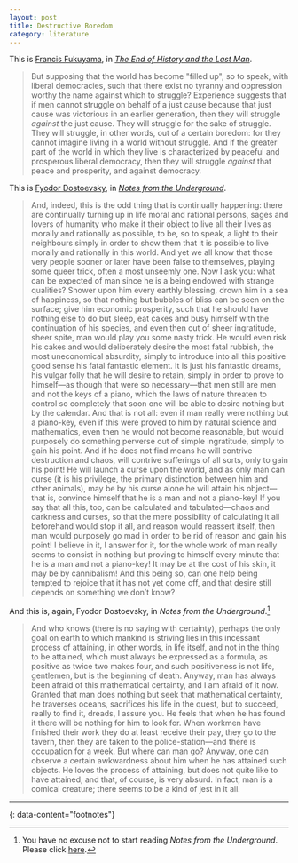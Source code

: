 ```yaml
---
layout: post
title: Destructive Boredom
category: literature
---
```


This is [Francis Fukuyama](https://en.wikipedia.org/wiki/Francis_Fukuyama), in [_The End of History and the Last Man_](https://en.wikipedia.org/wiki/The_End_of_History_and_the_Last_Man).

> But supposing that the world has become "filled up", so to speak, with liberal democracies, such that there exist no tyranny and oppression worthy the name against which to struggle? Experience suggests that if men cannot struggle on behalf of a just cause because that just cause was victorious in an earlier generation, then they will struggle *against* the just cause. They will struggle for the sake of struggle. They will struggle, in other words, out of a certain boredom: for they cannot imagine living in a world without struggle. And if the greater part of the world in which they live is characterized by peaceful and prosperous liberal democracy, then they will struggle *against* that peace and prosperity, and against democracy.

This is [Fyodor Dostoevsky](https://en.wikipedia.org/wiki/Fyodor_Dostoevsky), in [*Notes from the Underground*](https://en.wikipedia.org/wiki/Notes_from_Underground).

>And, indeed, this is the odd thing that is continually happening: there are continually turning up in life moral and rational persons, sages and lovers of humanity who make it their object to live all their lives as morally and rationally as possible, to be, so to speak, a light to their neighbours simply in order to show them that it is possible to live morally and rationally in this world. And yet we all know that those very people sooner or later have been false to themselves, playing some queer trick, often a most unseemly one. Now I ask you: what can be expected of man since he is a being endowed with strange qualities? Shower upon him every earthly blessing, drown him in a sea of happiness, so that nothing but bubbles of bliss can be seen on the surface; give him economic prosperity, such that he should have nothing else to do but sleep, eat cakes and busy himself with the continuation of his species, and even then out of sheer ingratitude, sheer spite, man would play you some nasty trick. He would even risk his cakes and would deliberately desire the most fatal rubbish, the most uneconomical absurdity, simply to introduce into all this positive good sense his fatal fantastic element. It is just his fantastic dreams, his vulgar folly that he will desire to retain, simply in order to prove to himself—as though that were so necessary—that men still are men and not the keys of a piano, which the laws of nature threaten to control so completely that soon one will be able to desire nothing but by the calendar. And that is not all: even if man really were nothing but a piano-key, even if this were proved to him by natural science and mathematics, even then he would not become reasonable, but would purposely do something perverse out of simple ingratitude, simply to gain his point. And if he does not find means he will contrive destruction and chaos, will contrive sufferings of all sorts, only to gain his point! He will launch a curse upon the world, and as only man can curse (it is his privilege, the primary distinction between him and other animals), may be by his curse alone he will attain his object—that is, convince himself that he is a man and not a piano-key! If you say that all this, too, can be calculated and tabulated—chaos and darkness and curses, so that the mere possibility of calculating it all beforehand would stop it all, and reason would reassert itself, then man would purposely go mad in order to be rid of reason and gain his point! I believe in it, I answer for it, for the whole work of man really seems to consist in nothing but proving to himself every minute that he is a man and not a piano-key! It may be at the cost of his skin, it may be by cannibalism! And this being so, can one help being tempted to rejoice that it has not yet come off, and that desire still depends on something we don’t know?

And this is, again, Fyodor Dostoevsky, in *Notes from the Underground*.[^1]

>And who knows (there is no saying with certainty), perhaps the only goal on earth to which mankind is striving lies in this incessant process of attaining, in other words, in life itself, and not in the thing to be attained, which must always be expressed as a formula, as positive as twice two makes four, and such positiveness is not life, gentlemen, but is the beginning of death. Anyway, man has always been afraid of this mathematical certainty, and I am afraid of it now. Granted that man does nothing but seek that mathematical certainty, he traverses oceans, sacrifices his life in the quest, but to succeed, really to find it, dreads, I assure you. He feels that when he has found it there will be nothing for him to look for. When workmen have finished their work they do at least receive their pay, they go to the tavern, then they are taken to the police-station—and there is occupation for a week. But where can man go? Anyway, one can observe a certain awkwardness about him when he has attained such objects. He loves the process of attaining, but does not quite like to have attained, and that, of course, is very absurd. In fact, man is a comical creature; there seems to be a kind of jest in it all.


---
{: data-content="footnotes"}

[^1]: You have no excuse not to start reading *Notes from the Underground*. Please click [here](https://www.gutenberg.org/files/600/600-h/600-h.htm).